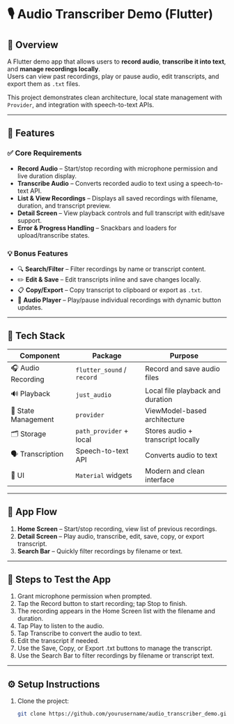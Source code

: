 # 🎙️ Audio Transcriber Demo (Flutter)

## 🧭 Overview
A Flutter demo app that allows users to **record audio**, **transcribe it into text**, and **manage recordings locally**.  
Users can view past recordings, play or pause audio, edit transcripts, and export them as `.txt` files.  

This project demonstrates clean architecture, local state management with `Provider`, and integration with speech-to-text APIs.

---

## 🚀 Features

### ✅ Core Requirements
- **Record Audio** – Start/stop recording with microphone permission and live duration display.  
- **Transcribe Audio** – Converts recorded audio to text using a speech-to-text API.  
- **List & View Recordings** – Displays all saved recordings with filename, duration, and transcript preview.  
- **Detail Screen** – View playback controls and full transcript with edit/save support.  
- **Error & Progress Handling** – Snackbars and loaders for upload/transcribe states.

### 💡 Bonus Features
- 🔍 **Search/Filter** – Filter recordings by name or transcript content.  
- ✏️ **Edit & Save** – Edit transcripts inline and save changes locally.  
- 📋 **Copy/Export** – Copy transcript to clipboard or export as `.txt`.  
- 🎵 **Audio Player** – Play/pause individual recordings with dynamic button updates.  

---

## 🧱 Tech Stack

| Component | Package | Purpose |
|------------|----------|----------|
| 🎧 Audio Recording | `flutter_sound` / `record` | Record and save audio files |
| 🔊 Playback | `just_audio` | Local file playback and duration |
| 🧠 State Management | `provider` | ViewModel-based architecture |
| 🗂️ Storage | `path_provider` + local | Stores audio + transcript locally |
| 🗣️ Transcription | Speech-to-text API | Converts audio to text |
| 💬 UI | `Material` widgets | Modern and clean interface |

---

## 📱 App Flow
1. **Home Screen** – Start/stop recording, view list of previous recordings.  
2. **Detail Screen** – Play audio, transcribe, edit, save, copy, or export transcript.  
3. **Search Bar** – Quickly filter recordings by filename or text.

---

## 🧪 Steps to Test the App

1. Grant microphone permission when prompted.
2. Tap the Record button to start recording; tap Stop to finish.
3. The recording appears in the Home Screen list with the filename and duration.
4. Tap Play to listen to the audio.
5. Tap Transcribe to convert the audio to text.
6. Edit the transcript if needed.
7. Use the Save, Copy, or Export .txt buttons to manage the transcript.
8. Use the Search Bar to filter recordings by filename or transcript text.

---

## ⚙️ Setup Instructions
1. Clone the project:
   ```bash
   git clone https://github.com/yourusername/audio_transcriber_demo.git
